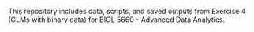 This repository includes data, scripts, and saved outputs from Exercise 4 (GLMs with binary data) for BIOL 5660 - Advanced Data Analytics.
